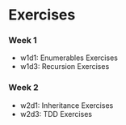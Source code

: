 # Exercises

### Week 1
+ w1d1: Enumerables Exercises
+ w1d3: Recursion Exercises

### Week 2
+ w2d1: Inheritance Exercises
+ w2d3: TDD Exercises
